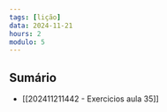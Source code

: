 ```yaml
---
tags: [lição]
data: 2024-11-21
hours: 2
modulo: 5
---
```


## Sumário
- [[202411211442 - Exercicios aula 35]]
